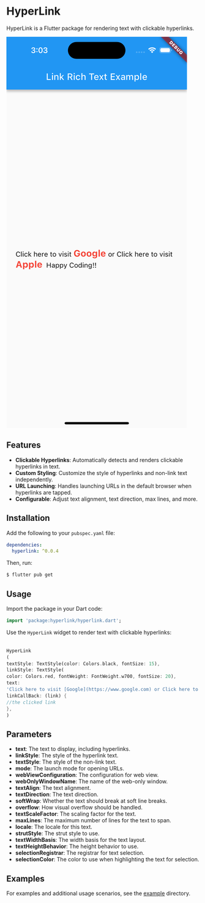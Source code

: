 # HyperLink

HyperLink is a Flutter package for rendering text with clickable hyperlinks.

![img.png](asset/images/img.png)

## Features

- **Clickable Hyperlinks**: Automatically detects and renders clickable hyperlinks in text.
- **Custom Styling**: Customize the style of hyperlinks and non-link text independently.
- **URL Launching**: Handles launching URLs in the default browser when hyperlinks are tapped.
- **Configurable**: Adjust text alignment, text direction, max lines, and more.

## Installation

Add the following to your `pubspec.yaml` file:

```yaml
dependencies:
  hyperlink: ^0.0.4
```

Then, run:

```bash
$ flutter pub get
```

## Usage

Import the package in your Dart code:

```dart
import 'package:hyperlink/hyperlink.dart';
```

Use the `HyperLink` widget to render text with clickable hyperlinks:

```dart

HyperLink
(
textStyle: TextStyle(color: Colors.black, fontSize: 15),
linkStyle: TextStyle(
color: Colors.red, fontWeight: FontWeight.w700, fontSize: 20),
text:
'Click here to visit [Google](https://www.google.com) or Click here to visit [Apple](https://www.apple.com)\t Happy Coding!!',
linkCallBack: (link) {
//the clicked link
},
)
```

## Parameters

- **text**: The text to display, including hyperlinks.
- **linkStyle**: The style of the hyperlink text.
- **textStyle**: The style of the non-link text.
- **mode**: The launch mode for opening URLs.
- **webViewConfiguration**: The configuration for web view.
- **webOnlyWindowName**: The name of the web-only window.
- **textAlign**: The text alignment.
- **textDirection**: The text direction.
- **softWrap**: Whether the text should break at soft line breaks.
- **overflow**: How visual overflow should be handled.
- **textScaleFactor**: The scaling factor for the text.
- **maxLines**: The maximum number of lines for the text to span.
- **locale**: The locale for this text.
- **strutStyle**: The strut style to use.
- **textWidthBasis**: The width basis for the text layout.
- **textHeightBehavior**: The height behavior to use.
- **selectionRegistrar**: The registrar for text selection.
- **selectionColor**: The color to use when highlighting the text for selection.

## Examples

For examples and additional usage scenarios, see
the [example](https://github.com/Odinachi/hyperlink/tree/master/example) directory.

